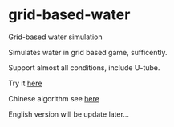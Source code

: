 # grid-based-water
Grid-based water simulation

Simulates water in grid based game, sufficently.

Support almost all conditions, include U-tube.

Try it [here](http://lolwen.com/g/grid-based-water-simulation/)

Chinese algorithm see [here](http://indienova.com/indie-game-development/grid-based-water-simulation/)

English version will be update later...

